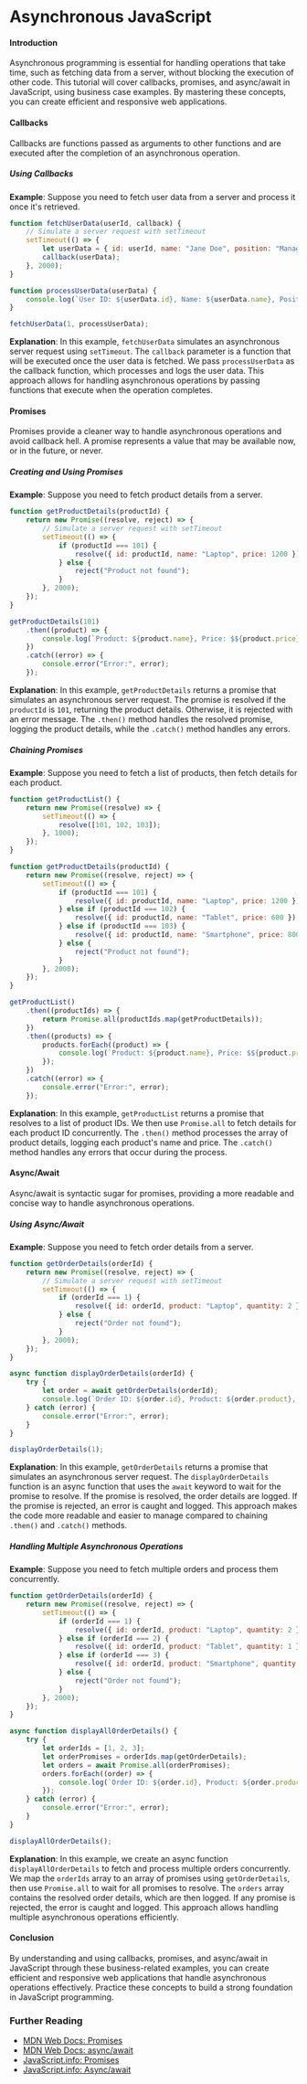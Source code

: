 # Asynchronous JavaScript

#### Introduction

Asynchronous programming is essential for handling operations that take time, such as fetching data from a server, without blocking the execution of other code. This tutorial will cover callbacks, promises, and async/await in JavaScript, using business case examples. By mastering these concepts, you can create efficient and responsive web applications.

#### Callbacks

Callbacks are functions passed as arguments to other functions and are executed after the completion of an asynchronous operation.

##### Using Callbacks

**Example**:
Suppose you need to fetch user data from a server and process it once it's retrieved.

```javascript
function fetchUserData(userId, callback) {
    // Simulate a server request with setTimeout
    setTimeout(() => {
        let userData = { id: userId, name: "Jane Doe", position: "Manager" };
        callback(userData);
    }, 2000);
}

function processUserData(userData) {
    console.log(`User ID: ${userData.id}, Name: ${userData.name}, Position: ${userData.position}`);
}

fetchUserData(1, processUserData);
```

**Explanation**:
In this example, `fetchUserData` simulates an asynchronous server request using `setTimeout`. The `callback` parameter is a function that will be executed once the user data is fetched. We pass `processUserData` as the callback function, which processes and logs the user data. This approach allows for handling asynchronous operations by passing functions that execute when the operation completes.

#### Promises

Promises provide a cleaner way to handle asynchronous operations and avoid callback hell. A promise represents a value that may be available now, or in the future, or never.

##### Creating and Using Promises

**Example**:
Suppose you need to fetch product details from a server.

```javascript
function getProductDetails(productId) {
    return new Promise((resolve, reject) => {
        // Simulate a server request with setTimeout
        setTimeout(() => {
            if (productId === 101) {
                resolve({ id: productId, name: "Laptop", price: 1200 });
            } else {
                reject("Product not found");
            }
        }, 2000);
    });
}

getProductDetails(101)
    .then((product) => {
        console.log(`Product: ${product.name}, Price: $${product.price}`);
    })
    .catch((error) => {
        console.error("Error:", error);
    });
```

**Explanation**:
In this example, `getProductDetails` returns a promise that simulates an asynchronous server request. The promise is resolved if the `productId` is `101`, returning the product details. Otherwise, it is rejected with an error message. The `.then()` method handles the resolved promise, logging the product details, while the `.catch()` method handles any errors.

##### Chaining Promises

**Example**:
Suppose you need to fetch a list of products, then fetch details for each product.

```javascript
function getProductList() {
    return new Promise((resolve) => {
        setTimeout(() => {
            resolve([101, 102, 103]);
        }, 1000);
    });
}

function getProductDetails(productId) {
    return new Promise((resolve, reject) => {
        setTimeout(() => {
            if (productId === 101) {
                resolve({ id: productId, name: "Laptop", price: 1200 });
            } else if (productId === 102) {
                resolve({ id: productId, name: "Tablet", price: 600 });
            } else if (productId === 103) {
                resolve({ id: productId, name: "Smartphone", price: 800 });
            } else {
                reject("Product not found");
            }
        }, 2000);
    });
}

getProductList()
    .then((productIds) => {
        return Promise.all(productIds.map(getProductDetails));
    })
    .then((products) => {
        products.forEach((product) => {
            console.log(`Product: ${product.name}, Price: $${product.price}`);
        });
    })
    .catch((error) => {
        console.error("Error:", error);
    });
```

**Explanation**:
In this example, `getProductList` returns a promise that resolves to a list of product IDs. We then use `Promise.all` to fetch details for each product ID concurrently. The `.then()` method processes the array of product details, logging each product's name and price. The `.catch()` method handles any errors that occur during the process.

#### Async/Await

Async/await is syntactic sugar for promises, providing a more readable and concise way to handle asynchronous operations.

##### Using Async/Await

**Example**:
Suppose you need to fetch order details from a server.

```javascript
function getOrderDetails(orderId) {
    return new Promise((resolve, reject) => {
        // Simulate a server request with setTimeout
        setTimeout(() => {
            if (orderId === 1) {
                resolve({ id: orderId, product: "Laptop", quantity: 2 });
            } else {
                reject("Order not found");
            }
        }, 2000);
    });
}

async function displayOrderDetails(orderId) {
    try {
        let order = await getOrderDetails(orderId);
        console.log(`Order ID: ${order.id}, Product: ${order.product}, Quantity: ${order.quantity}`);
    } catch (error) {
        console.error("Error:", error);
    }
}

displayOrderDetails(1);
```

**Explanation**:
In this example, `getOrderDetails` returns a promise that simulates an asynchronous server request. The `displayOrderDetails` function is an async function that uses the `await` keyword to wait for the promise to resolve. If the promise is resolved, the order details are logged. If the promise is rejected, an error is caught and logged. This approach makes the code more readable and easier to manage compared to chaining `.then()` and `.catch()` methods.

##### Handling Multiple Asynchronous Operations

**Example**:
Suppose you need to fetch multiple orders and process them concurrently.

```javascript
function getOrderDetails(orderId) {
    return new Promise((resolve, reject) => {
        setTimeout(() => {
            if (orderId === 1) {
                resolve({ id: orderId, product: "Laptop", quantity: 2 });
            } else if (orderId === 2) {
                resolve({ id: orderId, product: "Tablet", quantity: 1 });
            } else if (orderId === 3) {
                resolve({ id: orderId, product: "Smartphone", quantity: 3 });
            } else {
                reject("Order not found");
            }
        }, 2000);
    });
}

async function displayAllOrderDetails() {
    try {
        let orderIds = [1, 2, 3];
        let orderPromises = orderIds.map(getOrderDetails);
        let orders = await Promise.all(orderPromises);
        orders.forEach((order) => {
            console.log(`Order ID: ${order.id}, Product: ${order.product}, Quantity: ${order.quantity}`);
        });
    } catch (error) {
        console.error("Error:", error);
    }
}

displayAllOrderDetails();
```

**Explanation**:
In this example, we create an async function `displayAllOrderDetails` to fetch and process multiple orders concurrently. We map the `orderIds` array to an array of promises using `getOrderDetails`, then use `Promise.all` to wait for all promises to resolve. The `orders` array contains the resolved order details, which are then logged. If any promise is rejected, the error is caught and logged. This approach allows handling multiple asynchronous operations efficiently.

#### Conclusion

By understanding and using callbacks, promises, and async/await in JavaScript through these business-related examples, you can create efficient and responsive web applications that handle asynchronous operations effectively. Practice these concepts to build a strong foundation in JavaScript programming.

### Further Reading
- [MDN Web Docs: Promises](https://developer.mozilla.org/en-US/docs/Web/JavaScript/Reference/Global_Objects/Promise)
- [MDN Web Docs: async/await](https://developer.mozilla.org/en-US/docs/Learn/JavaScript/Asynchronous/Async_await)
- [JavaScript.info: Promises](https://javascript.info/promise-basics)
- [JavaScript.info: Async/await](https://javascript.info/async-await)